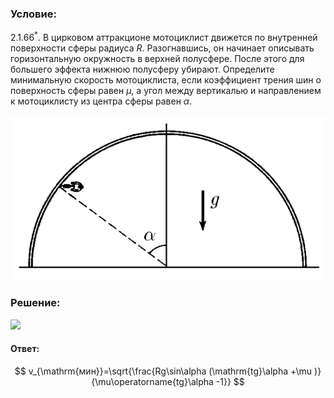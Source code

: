###  Условие:

$2.1.66^*.$ В цирковом аттракционе мотоциклист движется по внутренней поверхности сферы радиуса $R$. Разогнавшись, он начинает описывать горизонтальную окружность в верхней полусфере. После этого для большего эффекта нижнюю полусферу убирают. Определите минимальную скорость мотоциклиста, если коэффициент трения шин о поверхность сферы равен $\mu$, а угол между вертикалью и направлением к мотоциклисту из центра сферы равен $\alpha$.

![ К задаче 2.1.66 |648x340, 39%](../../img/2.1.66/statement.png)

###  Решение:

![](https://www.youtube.com/embed/pYWttsLakos)

#### Ответ:

$$
v_{\mathrm{мин}}=\sqrt{\frac{Rg\sin\alpha (\mathrm{tg}\alpha +\mu )}{\mu\operatorname{tg}\alpha -1}}
$$